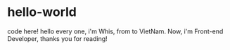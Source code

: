 # hello-world
code here!
hello every one, i'm Whis, from to VietNam.
Now, i'm Front-end Developer, thanks you for reading!
